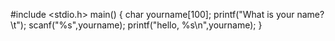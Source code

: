 #include <stdio.h>
main()
{
  char yourname[100];
  printf("What is your name?\t");
  scanf("%s",yourname);
  printf("hello, %s\n",yourname);
}

